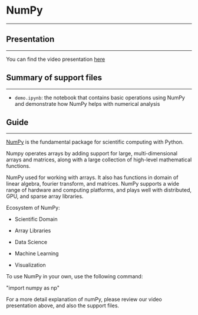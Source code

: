 # NumPy
------------

## Presentation
-----------
You can find the video presentation [here](https://youtu.be/-Yl8FCWPtEY)

## Summary of support files
-----------
* `demo.ipynb`: the notebook that contains basic operations using NumPy and demonstrate how NumPy helps with numerical analysis

## Guide
-----------
[NumPy](https://numpy.org/) is the fundamental package for scientific computing with Python. 

Numpy operates arrays by adding support for large, multi-dimensional arrays and matrices, along with a large collection of high-level mathematical functions. 

NumPy used for working with arrays. It also has functions in domain of linear algebra,  fourier transform, and matrices. NumPy supports a wide range of hardware and computing platforms, and plays well with distributed, GPU, and sparse array libraries.

Ecosystem of NumPy:

- Scientific Domain 

- Array Libraries 

- Data Science

- Machine Learning 

- Visualization

To use NumPy in your own, use the following command:

"import numpy as np"

For a more detail explanation of numPy, please review our video presentation above, and also the support files.
